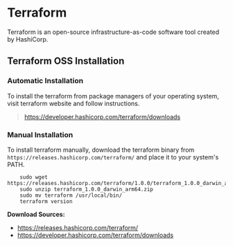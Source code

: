 # Terraform
Terraform is an open-source infrastructure-as-code software tool created by HashiCorp.

## Terraform OSS Installation

### Automatic Installation
To install the terraform from package managers of your operating system, visit terraform website and follow instructions.
> https://developer.hashicorp.com/terraform/downloads

### Manual Installation
To install terraform manually, download the terraform binary from `https://releases.hashicorp.com/terraform/` and place it to your system's PATH.
```
    sudo wget https://releases.hashicorp.com/terraform/1.0.0/terraform_1.0.0_darwin_arm64.zip
    sudo unzip terraform_1.0.0_darwin_arm64.zip
    sudo mv terraform /usr/local/bin/
    terraform version
```

**Download Sources:**
- https://releases.hashicorp.com/terraform/
- https://developer.hashicorp.com/terraform/downloads